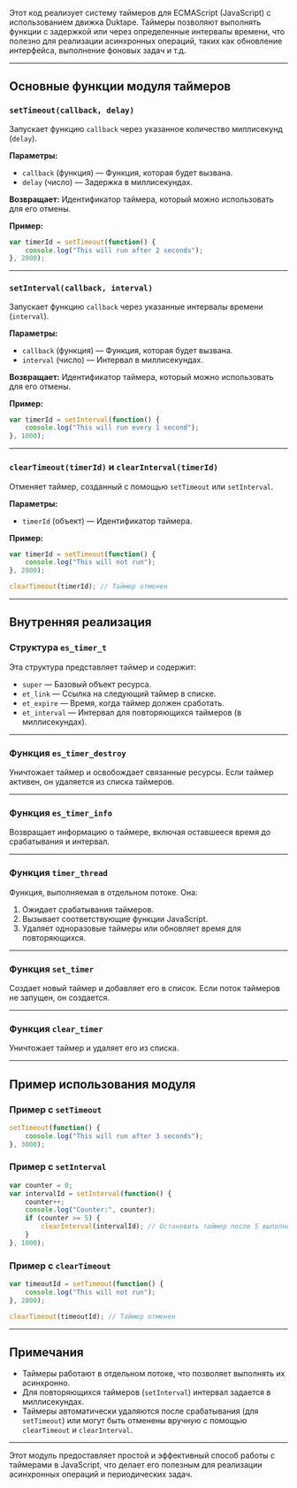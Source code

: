 Этот код реализует систему таймеров для ECMAScript (JavaScript) с использованием движка Duktape. Таймеры позволяют выполнять функции с задержкой или через определенные интервалы времени, что полезно для реализации асинхронных операций, таких как обновление интерфейса, выполнение фоновых задач и т.д.

---

## Основные функции модуля таймеров

### `setTimeout(callback, delay)`
Запускает функцию `callback` через указанное количество миллисекунд (`delay`).

**Параметры:**
- `callback` (функция) — Функция, которая будет вызвана.
- `delay` (число) — Задержка в миллисекундах.

**Возвращает:**
Идентификатор таймера, который можно использовать для его отмены.

**Пример:**
```javascript
var timerId = setTimeout(function() {
    console.log("This will run after 2 seconds");
}, 2000);
```

---

### `setInterval(callback, interval)`
Запускает функцию `callback` через указанные интервалы времени (`interval`).

**Параметры:**
- `callback` (функция) — Функция, которая будет вызвана.
- `interval` (число) — Интервал в миллисекундах.

**Возвращает:**
Идентификатор таймера, который можно использовать для его отмены.

**Пример:**
```javascript
var timerId = setInterval(function() {
    console.log("This will run every 1 second");
}, 1000);
```

---

### `clearTimeout(timerId)` и `clearInterval(timerId)`
Отменяет таймер, созданный с помощью `setTimeout` или `setInterval`.

**Параметры:**
- `timerId` (объект) — Идентификатор таймера.

**Пример:**
```javascript
var timerId = setTimeout(function() {
    console.log("This will not run");
}, 2000);

clearTimeout(timerId); // Таймер отменен
```

---

## Внутренняя реализация

### Структура `es_timer_t`
Эта структура представляет таймер и содержит:
- `super` — Базовый объект ресурса.
- `et_link` — Ссылка на следующий таймер в списке.
- `et_expire` — Время, когда таймер должен сработать.
- `et_interval` — Интервал для повторяющихся таймеров (в миллисекундах).

---

### Функция `es_timer_destroy`
Уничтожает таймер и освобождает связанные ресурсы. Если таймер активен, он удаляется из списка таймеров.

---

### Функция `es_timer_info`
Возвращает информацию о таймере, включая оставшееся время до срабатывания и интервал.

---

### Функция `timer_thread`
Функция, выполняемая в отдельном потоке. Она:
1. Ожидает срабатывания таймеров.
2. Вызывает соответствующие функции JavaScript.
3. Удаляет одноразовые таймеры или обновляет время для повторяющихся.

---

### Функция `set_timer`
Создает новый таймер и добавляет его в список. Если поток таймеров не запущен, он создается.

---

### Функция `clear_timer`
Уничтожает таймер и удаляет его из списка.

---

## Пример использования модуля

### Пример с `setTimeout`
```javascript
setTimeout(function() {
    console.log("This will run after 3 seconds");
}, 3000);
```

### Пример с `setInterval`
```javascript
var counter = 0;
var intervalId = setInterval(function() {
    counter++;
    console.log("Counter:", counter);
    if (counter >= 5) {
        clearInterval(intervalId); // Остановить таймер после 5 выполнений
    }
}, 1000);
```

### Пример с `clearTimeout`
```javascript
var timeoutId = setTimeout(function() {
    console.log("This will not run");
}, 2000);

clearTimeout(timeoutId); // Таймер отменен
```

---

## Примечания
- Таймеры работают в отдельном потоке, что позволяет выполнять их асинхронно.
- Для повторяющихся таймеров (`setInterval`) интервал задается в миллисекундах.
- Таймеры автоматически удаляются после срабатывания (для `setTimeout`) или могут быть отменены вручную с помощью `clearTimeout` и `clearInterval`.

---

Этот модуль предоставляет простой и эффективный способ работы с таймерами в JavaScript, что делает его полезным для реализации асинхронных операций и периодических задач.
